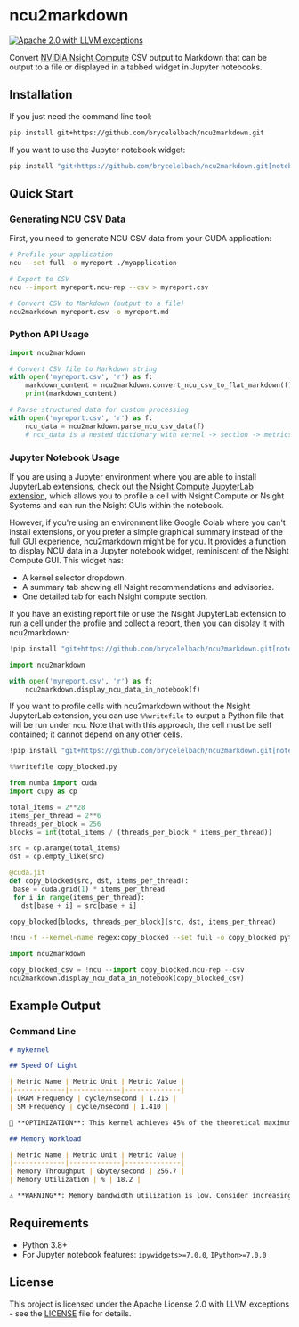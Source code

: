 # ncu2markdown

[![Apache 2.0 with LLVM exceptions](https://img.shields.io/badge/license-Apache%202.0%20with%20LLVM%20exceptions-blue.svg)](LICENSE)

Convert [NVIDIA Nsight Compute](https://developer.nvidia.com/nsight-compute) CSV output to Markdown
that can be output to a file or displayed in a tabbed widget in Jupyter notebooks.

## Installation

If you just need the command line tool:

```bash
pip install git+https://github.com/brycelelbach/ncu2markdown.git
```

If you want to use the Jupyter notebook widget:

```bash
pip install "git+https://github.com/brycelelbach/ncu2markdown.git[notebook]"
```

## Quick Start

### Generating NCU CSV Data

First, you need to generate NCU CSV data from your CUDA application:

```bash
# Profile your application
ncu --set full -o myreport ./myapplication

# Export to CSV
ncu --import myreport.ncu-rep --csv > myreport.csv

# Convert CSV to Markdown (output to a file)
ncu2markdown myreport.csv -o myreport.md
```

### Python API Usage

```python
import ncu2markdown

# Convert CSV file to Markdown string
with open('myreport.csv', 'r') as f:
    markdown_content = ncu2markdown.convert_ncu_csv_to_flat_markdown(f)
    print(markdown_content)

# Parse structured data for custom processing
with open('myreport.csv', 'r') as f:
    ncu_data = ncu2markdown.parse_ncu_csv_data(f)
    # ncu_data is a nested dictionary with kernel -> section -> metrics/rules
```

### Jupyter Notebook Usage

If you are using a Jupyter environment where you are able to install JupyterLab extensions, check
out [the Nsight Compute JupyterLab extension](https://pypi.org/project/jupyterlab-nvidia-nsight/),
which allows you to profile a cell with Nsight Compute or Nsight Systems and can run the Nsight
GUIs within the notebook.

However, if you're using an environment like Google Colab where you can't install extensions, or
you prefer a simple graphical summary instead of the full GUI experience, ncu2markdown might be for
you. It provides a function to display NCU data in a Jupyter notebook widget, reminiscent of the
Nsight Compute GUI. This widget has:
- A kernel selector dropdown.
- A summary tab showing all Nsight recommendations and advisories.
- One detailed tab for each Nsight compute section.

If you have an existing report file or use the Nsight JupyterLab extension to run a cell under the
profile and collect a report, then you can display it with ncu2markdown:

```python
!pip install "git+https://github.com/brycelelbach/ncu2markdown.git[notebook]"
```

```python
import ncu2markdown

with open('myreport.csv', 'r') as f:
    ncu2markdown.display_ncu_data_in_notebook(f)
```

If you want to profile cells with ncu2markdown without the Nsight JupyterLab extension, you can use
`%%writefile` to output a Python file that will be run under `ncu`. Note that with this approach,
the cell must be self contained; it cannot depend on any other cells.

```bash
!pip install "git+https://github.com/brycelelbach/ncu2markdown.git[notebook]"
```

```python
%%writefile copy_blocked.py

from numba import cuda
import cupy as cp

total_items = 2**28
items_per_thread = 2**6
threads_per_block = 256
blocks = int(total_items / (threads_per_block * items_per_thread))

src = cp.arange(total_items)
dst = cp.empty_like(src)

@cuda.jit
def copy_blocked(src, dst, items_per_thread):
 base = cuda.grid(1) * items_per_thread
 for i in range(items_per_thread):
   dst[base + i] = src[base + i]

copy_blocked[blocks, threads_per_block](src, dst, items_per_thread)
```

```bash
!ncu -f --kernel-name regex:copy_blocked --set full -o copy_blocked python copy_blocked.py
```

```python
import ncu2markdown

copy_blocked_csv = !ncu --import copy_blocked.ncu-rep --csv
ncu2markdown.display_ncu_data_in_notebook(copy_blocked_csv)
```

## Example Output

### Command Line

```markdown
# mykernel

## Speed Of Light

| Metric Name | Metric Unit | Metric Value |
|-------------|-------------|--------------|
| DRAM Frequency | cycle/nsecond | 1.215 |
| SM Frequency | cycle/nsecond | 1.410 |

🔧 **OPTIMIZATION**: This kernel achieves 45% of the theoretical maximum DRAM bandwidth...

## Memory Workload

| Metric Name | Metric Unit | Metric Value |
|-------------|-------------|--------------|
| Memory Throughput | Gbyte/second | 256.7 |
| Memory Utilization | % | 18.2 |

⚠️ **WARNING**: Memory bandwidth utilization is low. Consider increasing arithmetic intensity...
```

## Requirements

- Python 3.8+
- For Jupyter notebook features: `ipywidgets>=7.0.0`, `IPython>=7.0.0`

## License

This project is licensed under the Apache License 2.0 with LLVM exceptions - see the [LICENSE](LICENSE) file for details.
